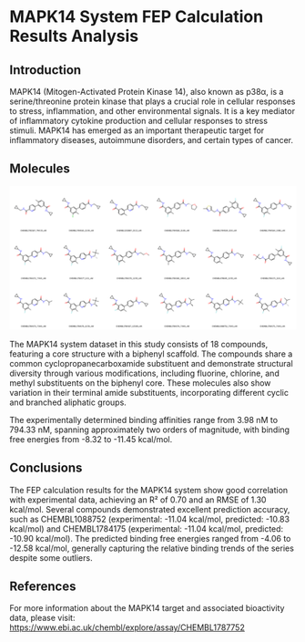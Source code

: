 # MAPK14 System FEP Calculation Results Analysis

## Introduction

MAPK14 (Mitogen-Activated Protein Kinase 14), also known as p38α, is a serine/threonine protein kinase that plays a crucial role in cellular responses to stress, inflammation, and other environmental signals. It is a key mediator of inflammatory cytokine production and cellular responses to stress stimuli. MAPK14 has emerged as an important therapeutic target for inflammatory diseases, autoimmune disorders, and certain types of cancer.

## Molecules

![Molecular structures of representative compounds](mol_grid.png)

The MAPK14 system dataset in this study consists of 18 compounds, featuring a core structure with a biphenyl scaffold. The compounds share a common cyclopropanecarboxamide substituent and demonstrate structural diversity through various modifications, including fluorine, chlorine, and methyl substituents on the biphenyl core. These molecules also show variation in their terminal amide substituents, incorporating different cyclic and branched aliphatic groups.

The experimentally determined binding affinities range from 3.98 nM to 794.33 nM, spanning approximately two orders of magnitude, with binding free energies from -8.32 to -11.45 kcal/mol.

## Conclusions

The FEP calculation results for the MAPK14 system show good correlation with experimental data, achieving an R² of 0.70 and an RMSE of 1.30 kcal/mol. Several compounds demonstrated excellent prediction accuracy, such as CHEMBL1088752 (experimental: -11.04 kcal/mol, predicted: -10.83 kcal/mol) and CHEMBL1784175 (experimental: -11.04 kcal/mol, predicted: -10.90 kcal/mol). The predicted binding free energies ranged from -4.06 to -12.58 kcal/mol, generally capturing the relative binding trends of the series despite some outliers.

## References

For more information about the MAPK14 target and associated bioactivity data, please visit:
https://www.ebi.ac.uk/chembl/explore/assay/CHEMBL1787752 